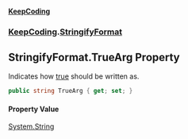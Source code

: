 #### [KeepCoding](index.md 'index')
### [KeepCoding](KeepCoding.md 'KeepCoding').[StringifyFormat](StringifyFormat.md 'KeepCoding.StringifyFormat')
## StringifyFormat.TrueArg Property
Indicates how [true](https://docs.microsoft.com/en-us/dotnet/csharp/language-reference/builtin-types/bool 'https://docs.microsoft.com/en-us/dotnet/csharp/language-reference/builtin-types/bool') should be written as.  
```csharp
public string TrueArg { get; set; }
```
#### Property Value
[System.String](https://docs.microsoft.com/en-us/dotnet/api/System.String 'System.String')
